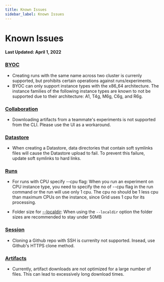 ```yaml
---
title: Known Issues
sidebar_label: Known Issues
---
```



# Known Issues
#### Last Updated: April 1, 2022

### [BYOC](https://docs.grid.ai/platform/custom-cloud-credentials/byoc)
* Creating runs with the same name across two cluster is currenly supported, but prohibits certain operations against runs/experiments.
* BYOC can only support instance types with the x86_64 architecture. The instance families of the following instance types are known to not be supported due to their architecture: A1, T4g, M6g, C6g, and R6g.

### [Collaboration](https://docs.grid.ai/platform/collaboration)
* Downloading artifacts from a teammate's experiments is not supported from the CLI. Please use the UI as a workaround.

### [Datastore](https://docs.grid.ai/features/datastores)
* When creating a Datastore, data directories that contain soft symlinks files will cause the Datastore upload to fail. To prevent this failure, update soft symlinks to hard links.


### [Runs](https://docs.grid.ai/features/runs)
* For runs with CPU specify --cpu flag: When you run an experiment on CPU instance type, you need to specify the no of --cpu flag in the run command or the run will use only 1 cpu. The cpu no should be 1 less cpu than maximum CPUs on the instance, since Grid uses 1 cpu for its processing.

* Folder size for [--localdir](https://docs.grid.ai/features/runs/localdir): When using the `--localdir` option the folder sizes are recommended to stay under 50MB

### [Session](https://docs.grid.ai/features/sessions)
* Cloning a Github repo with SSH is currenlty not supported. Insead, use Github's HTTPS clone method.

### [Artifacts](https://docs.grid.ai/features/runs/Analyzing%20Runs/artifacts)
* Currently, artifact downloads are not optimized for a large number of files. This can lead to excessively long download times.
